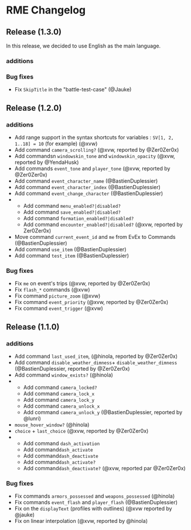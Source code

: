 # RME Changelog

## Release (1.3.0)

In this release, we decided to use English as the main language.

### additions

### Bug fixes
- Fix `SkipTitle` in the "battle-test-case" (@Jauke)

## Release (1.2.0)

### additions
* Add range support in the syntax shortcuts for variables : `SV[1, 2, 1..18] = 10` (for example) (@xvw)
* Add command `camera_scrolling?` (@xvw, reported by @Zer0Zer0x)
* Add commandsn `windowskin_tone` and `windowskin_opacity` (@xvw, reported by @YendaHusk)
* Add commands `event_tone` and `player_tone` (@xvw, reported by @Zer0Zer0x)
* Add command `event_character_name` (@BastienDuplessier)
* Add command `event_character_index` (@BastienDuplessier)
* Add command `event_change_character` (@BastienDuplessier)
*    - Add command `menu_enabled?|disabled?` 
     - Add command `save_enabled?|disabled?`
     - Add command `formation_enabled?|disabled?`
     - Add command `encounter_enabled?|disabled?`
     (@xvw, reported by Zer0Zer0x)
* Move command `current_event_id` and `me` from EvEx to Commands (@BastienDuplessier)
* Add command `use_item` (@BastienDuplessier)
* Add command `test_item` (@BastienDuplessier)

### Bug fixes
* Fix `me` on event's trips (@xvw, reported by @Zer0Zer0x)
* Fix `flash_*` commands (@xvw)
* Fix command `picture_zoom` (@xvw)
* Fix command `event_priority` (@xvw, reported by @Zer0Zer0x)
* Fix command `event_trigger` (@xvw)

## Release (1.1.0)

### additions
*  Add command `last_used_item`, (@hinola, reported by @Zer0Zer0x)
*  Add command `disable_weather_dimness`+ `disable_weather_dimness` (@BastienDuplessier, reported by @Zer0Zer0x)
*  Add command `window_exists?` (@hinola)
*    - Add command `camera_locked?` 
     - Add command `camera_lock_x`
     - Add command `camera_lock_y`
     - Add command `camera_unlock_x`
     - Add command `camera_unlock_y` 
     (@BastienDuplessier, reported by @lunri)
*  `mouse_hover_window?` (@hinola)
*  `choice` + `last_choice` (@xvw, reported by @Zer0Zer0x)
*  - Add command `dash_activation`
   - Add command`dash_activate`
   - Add command`dash_deactivate`
   - Add command`dash_activate?`
   - Add command`dash_deactivate?`
   (@xvw, reported par @Zer0Zer0x)

### Bug fixes
*  Fix commands `armors_possessed` and `weapons_possessed` (@hinola)
*  Fix commands `event_flash` and `player_flash` (@BastienDuplessier)
*  Fix on the `displayText` (profiles with outlines) (@xvw reported by @jauke)
*  Fix on linear interpolation (@xvw, reported by @hinola)

